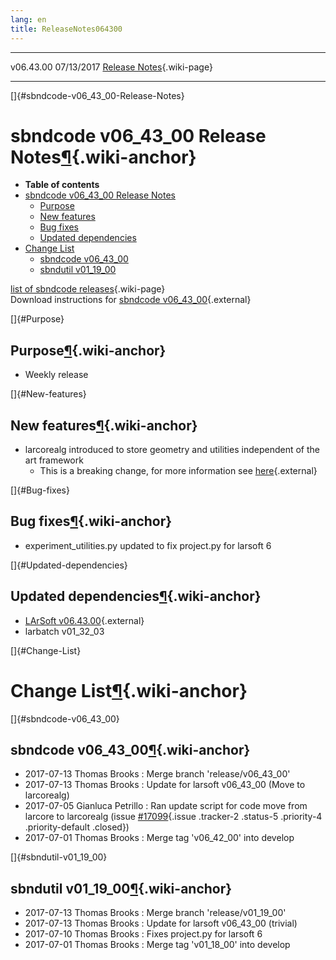 ```yaml
---
lang: en
title: ReleaseNotes064300
---
```


  ----------- ------------ -- -- ------------------------------------------------------
  v06.43.00   07/13/2017         [Release Notes](ReleaseNotes064300.html){.wiki-page}
  ----------- ------------ -- -- ------------------------------------------------------

[]{#sbndcode-v06_43_00-Release-Notes}

sbndcode v06\_43\_00 Release Notes[¶](#sbndcode-v06_43_00-Release-Notes){.wiki-anchor}
======================================================================================

-   **Table of contents**
-   [sbndcode v06\_43\_00 Release
    Notes](#sbndcode-v06_43_00-Release-Notes)
    -   [Purpose](#Purpose)
    -   [New features](#New-features)
    -   [Bug fixes](#Bug-fixes)
    -   [Updated dependencies](#Updated-dependencies)
-   [Change List](#Change-List)
    -   [sbndcode v06\_43\_00](#sbndcode-v06_43_00)
    -   [sbndutil v01\_19\_00](#sbndutil-v01_19_00)

[list of sbndcode
releases](List_of_SBND_code_releases.html){.wiki-page}\
Download instructions for [sbndcode
v06\_43\_00](http://scisoft.fnal.gov/scisoft/bundles/sbnd/v06_43_00/sbndcode-v06_43_00.html){.external}

[]{#Purpose}

Purpose[¶](#Purpose){.wiki-anchor}
----------------------------------

-   Weekly release

[]{#New-features}

New features[¶](#New-features){.wiki-anchor}
--------------------------------------------

-   larcorealg introduced to store geometry and utilities independent of
    the art framework
    -   This is a breaking change, for more information see
        [here](https://cdcvs.fnal.gov/redmine/projects/larsoft/wiki/Breaking_Changes#Geometry-and-utility-code-moved-to-larcorealg){.external}

[]{#Bug-fixes}

Bug fixes[¶](#Bug-fixes){.wiki-anchor}
--------------------------------------

-   experiment\_utilities.py updated to fix project.py for larsoft 6

[]{#Updated-dependencies}

Updated dependencies[¶](#Updated-dependencies){.wiki-anchor}
------------------------------------------------------------

-   [LArSoft
    v06.43.00](https://cdcvs.fnal.gov/redmine/projects/larsoft/wiki/ReleaseNotes064300){.external}
-   larbatch v01\_32\_03

[]{#Change-List}

Change List[¶](#Change-List){.wiki-anchor}
==========================================

[]{#sbndcode-v06_43_00}

sbndcode v06\_43\_00[¶](#sbndcode-v06_43_00){.wiki-anchor}
----------------------------------------------------------

-   2017-07-13 Thomas Brooks : Merge branch \'release/v06\_43\_00\'
-   2017-07-13 Thomas Brooks : Update for larsoft v06\_43\_00 (Move to
    larcorealg)
-   2017-07-05 Gianluca Petrillo : Ran update script for code move from
    larcore to larcorealg (issue
    [\#17099](/redmine/issues/17099 "Feature: Make standard geometry available in gallery environment (Closed)"){.issue
    .tracker-2 .status-5 .priority-4 .priority-default .closed})
-   2017-07-01 Thomas Brooks : Merge tag \'v06\_42\_00\' into develop

[]{#sbndutil-v01_19_00}

sbndutil v01\_19\_00[¶](#sbndutil-v01_19_00){.wiki-anchor}
----------------------------------------------------------

-   2017-07-13 Thomas Brooks : Merge branch \'release/v01\_19\_00\'
-   2017-07-13 Thomas Brooks : Update for larsoft v06\_43\_00 (trivial)
-   2017-07-10 Thomas Brooks : Fixes project.py for larsoft 6
-   2017-07-01 Thomas Brooks : Merge tag \'v01\_18\_00\' into develop
